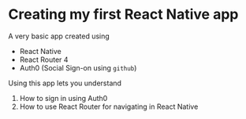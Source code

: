 # Creating my first React Native app

A very basic app created using

* React Native
* React Router 4
* Auth0 (Social Sign-on using ```github```)

Using this app lets you understand 

1. How to sign in using Auth0 
2. How to use React Router for navigating in React Native

